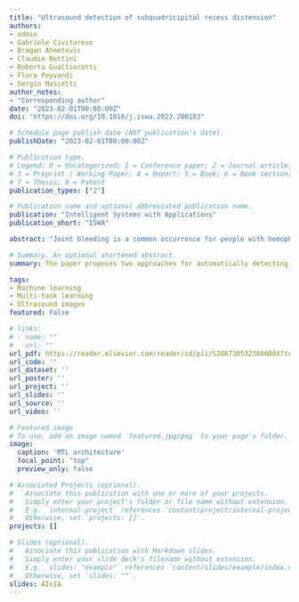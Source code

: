 ```yaml
---
title: "Ultrasound detection of subquadricipital recess distension"
authors:
- admin
- Gabriele Civitarese
- Dragan Ahmetovic
- Claudio Bettini
- Roberta Gualtierotti
- Flora Peyvandi
- Sergio Mascetti
author_notes:
- "Corresponding author"
date: "2023-02-01T00:00:00Z"
doi: "https://doi.org/10.1016/j.iswa.2023.200183"

# Schedule page publish date (NOT publication's date).
publishDate: "2023-02-01T00:00:00Z"

# Publication type.
# Legend: 0 = Uncategorized; 1 = Conference paper; 2 = Journal article;
# 3 = Preprint / Working Paper; 4 = Report; 5 = Book; 6 = Book section;
# 7 = Thesis; 8 = Patent
publication_types: ["2"]

# Publication name and optional abbreviated publication name.
publication: "Intelligent Systems with Applications"
publication_short: "ISWA"

abstract: "Joint bleeding is a common occurrence for people with hemophilia and, if untreated, can result in hemophilic arthropathy. Ultrasound imaging has recently emerged as an effective tool to diagnose the distension of a joint recess caused by joint bleeding. However, no computer-aided diagnosis tool exists to support the practitioner in the diagnosis process. This paper addresses the problem of automatically detecting the subquadricipital recess of the knee and assessing whether it is distended in ultrasound images collected from patients with hemophilia. After framing the problem, we propose two different approaches: the first one adapts a one-stage object detection algorithm for the task, while the second one is a multi-task approach with a classification and a detection branch. The experimental evaluation, conducted with 483 annotated images, shows that the solution based on object detection alone has a balanced accuracy score of 0.74 with a mean IoU value of 0.66, while the multi-task approach has a higher balanced accuracy value (0.78) at the cost of a slightly lower mean IoU value."

# Summary. An optional shortened abstract.
summary: The paper proposes two approaches for automatically detecting joint bleeding in patients with hemophilia using ultrasound imaging. The experimental evaluation shows that the multi-task approach has higher accuracy, but with a slightly lower mean IoU value. The study suggests that computer-aided diagnosis tools can be useful for diagnosing joint bleeding in hemophilia patients.

tags:
- Machine learning
- Multi-task learning
- Ultrasound images
featured: False

# links:
# - name: ""
#   url: ""
url_pdf: https://reader.elsevier.com/reader/sd/pii/S266730532300008X?token=E94F70441748171BA86F7516D69BBB969A08602DF543E64EC4EEF4AAABFD61C06875019EE922E9D0DEC0E6DB2183E4C9&originRegion=eu-west-1&originCreation=20230328121234
url_code: ''
url_dataset: ''
url_poster: ''
url_project: ''
url_slides: ''
url_source: ''
url_video: ''

# Featured image
# To use, add an image named `featured.jpg/png` to your page's folder. 
image:
  caption: 'MTL architecture'
  focal_point: "top"
  preview_only: false

# Associated Projects (optional).
#   Associate this publication with one or more of your projects.
#   Simply enter your project's folder or file name without extension.
#   E.g. `internal-project` references `content/project/internal-project/index.md`.
#   Otherwise, set `projects: []`.
projects: []

# Slides (optional).
#   Associate this publication with Markdown slides.
#   Simply enter your slide deck's filename without extension.
#   E.g. `slides: "example"` references `content/slides/example/index.md`.
#   Otherwise, set `slides: ""`.
slides: AIxIA
---
```

